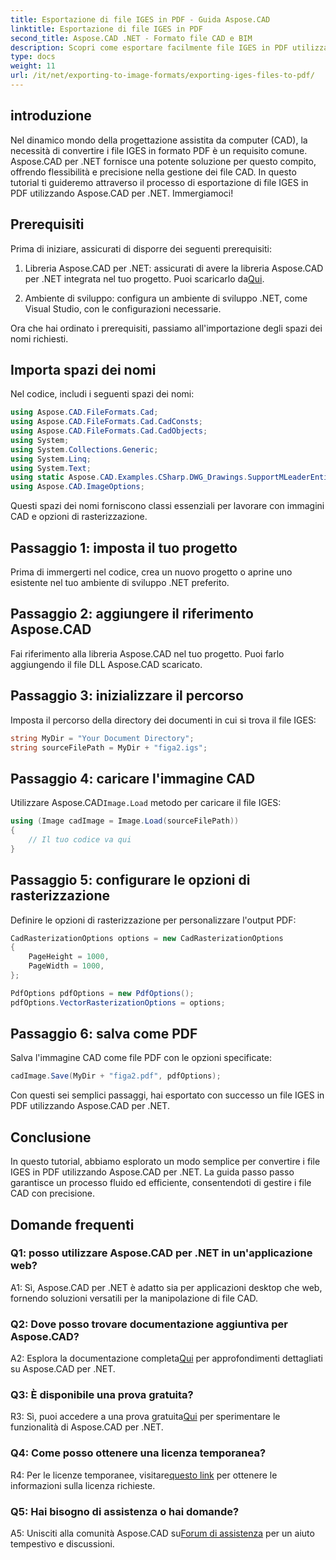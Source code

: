 ```yaml
---
title: Esportazione di file IGES in PDF - Guida Aspose.CAD
linktitle: Esportazione di file IGES in PDF
second_title: Aspose.CAD .NET - Formato file CAD e BIM
description: Scopri come esportare facilmente file IGES in PDF utilizzando Aspose.CAD per .NET. Segui la nostra guida passo passo per una manipolazione precisa dei file CAD.
type: docs
weight: 11
url: /it/net/exporting-to-image-formats/exporting-iges-files-to-pdf/
---
```

## introduzione

Nel dinamico mondo della progettazione assistita da computer (CAD), la necessità di convertire i file IGES in formato PDF è un requisito comune. Aspose.CAD per .NET fornisce una potente soluzione per questo compito, offrendo flessibilità e precisione nella gestione dei file CAD. In questo tutorial ti guideremo attraverso il processo di esportazione di file IGES in PDF utilizzando Aspose.CAD per .NET. Immergiamoci!

## Prerequisiti

Prima di iniziare, assicurati di disporre dei seguenti prerequisiti:

1.  Libreria Aspose.CAD per .NET: assicurati di avere la libreria Aspose.CAD per .NET integrata nel tuo progetto. Puoi scaricarlo da[Qui](https://releases.aspose.com/cad/net/).

2. Ambiente di sviluppo: configura un ambiente di sviluppo .NET, come Visual Studio, con le configurazioni necessarie.

Ora che hai ordinato i prerequisiti, passiamo all'importazione degli spazi dei nomi richiesti.

## Importa spazi dei nomi

Nel codice, includi i seguenti spazi dei nomi:

```csharp
using Aspose.CAD.FileFormats.Cad;
using Aspose.CAD.FileFormats.Cad.CadConsts;
using Aspose.CAD.FileFormats.Cad.CadObjects;
using System;
using System.Collections.Generic;
using System.Linq;
using System.Text;
using static Aspose.CAD.Examples.CSharp.DWG_Drawings.SupportMLeaderEntityForDWGFormat;
using Aspose.CAD.ImageOptions;
```

Questi spazi dei nomi forniscono classi essenziali per lavorare con immagini CAD e opzioni di rasterizzazione.

## Passaggio 1: imposta il tuo progetto

Prima di immergerti nel codice, crea un nuovo progetto o aprine uno esistente nel tuo ambiente di sviluppo .NET preferito.

## Passaggio 2: aggiungere il riferimento Aspose.CAD

Fai riferimento alla libreria Aspose.CAD nel tuo progetto. Puoi farlo aggiungendo il file DLL Aspose.CAD scaricato.

## Passaggio 3: inizializzare il percorso

Imposta il percorso della directory dei documenti in cui si trova il file IGES:

```csharp
string MyDir = "Your Document Directory";
string sourceFilePath = MyDir + "figa2.igs";
```

## Passaggio 4: caricare l'immagine CAD

 Utilizzare Aspose.CAD`Image.Load` metodo per caricare il file IGES:

```csharp
using (Image cadImage = Image.Load(sourceFilePath))
{
    // Il tuo codice va qui
}
```

## Passaggio 5: configurare le opzioni di rasterizzazione

Definire le opzioni di rasterizzazione per personalizzare l'output PDF:

```csharp
CadRasterizationOptions options = new CadRasterizationOptions
{
    PageHeight = 1000,
    PageWidth = 1000,
};

PdfOptions pdfOptions = new PdfOptions();
pdfOptions.VectorRasterizationOptions = options;
```

## Passaggio 6: salva come PDF

Salva l'immagine CAD come file PDF con le opzioni specificate:

```csharp
cadImage.Save(MyDir + "figa2.pdf", pdfOptions);
```

Con questi sei semplici passaggi, hai esportato con successo un file IGES in PDF utilizzando Aspose.CAD per .NET.

## Conclusione

In questo tutorial, abbiamo esplorato un modo semplice per convertire i file IGES in PDF utilizzando Aspose.CAD per .NET. La guida passo passo garantisce un processo fluido ed efficiente, consentendoti di gestire i file CAD con precisione.


## Domande frequenti

### Q1: posso utilizzare Aspose.CAD per .NET in un'applicazione web?

A1: Sì, Aspose.CAD per .NET è adatto sia per applicazioni desktop che web, fornendo soluzioni versatili per la manipolazione di file CAD.

### Q2: Dove posso trovare documentazione aggiuntiva per Aspose.CAD?

 A2: Esplora la documentazione completa[Qui](https://reference.aspose.com/cad/net/) per approfondimenti dettagliati su Aspose.CAD per .NET.

### Q3: È disponibile una prova gratuita?

 R3: Sì, puoi accedere a una prova gratuita[Qui](https://releases.aspose.com/) per sperimentare le funzionalità di Aspose.CAD per .NET.

### Q4: Come posso ottenere una licenza temporanea?

 R4: Per le licenze temporanee, visitare[questo link](https://purchase.aspose.com/temporary-license/) per ottenere le informazioni sulla licenza richieste.

### Q5: Hai bisogno di assistenza o hai domande?

A5: Unisciti alla comunità Aspose.CAD su[Forum di assistenza](https://forum.aspose.com/c/cad/19) per un aiuto tempestivo e discussioni.